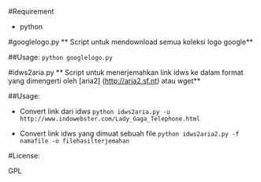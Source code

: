 #Requirement
* python

#googlelogo.py
** Script untuk mendownload semua koleksi logo google**

##Usage:
`python googlelogo.py`

#idws2aria.py
** Script untuk menerjemahkan link idws ke dalam format yang dimengerti oleh [aria2] (http://aria2.sf.nt) atau wget**

##Usage:
* Convert link dari idws
  `python idws2aria.py -u http://www.indowebster.com/Lady_Gaga_Telephone.html`

* Convert link idws yang dimuat sebuah file
  `python idws2aria2.py -f namafile -o filehasilterjemahan`

#License:

GPL